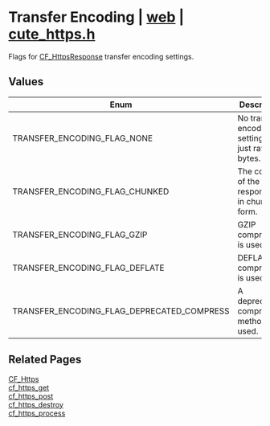 # Transfer Encoding | [web](https://github.com/RandyGaul/cute_framework/blob/master/docs/web/README.md) | [cute_https.h](https://github.com/RandyGaul/cute_framework/blob/master/include/cute_https.h)

Flags for [CF_HttpsResponse](https://github.com/RandyGaul/cute_framework/blob/master/docs/web/cf_httpsresponse.md) transfer encoding settings.

## Values

Enum | Description
--- | ---
TRANSFER_ENCODING_FLAG_NONE | No transfer encoding settings -- just raw bytes.
TRANSFER_ENCODING_FLAG_CHUNKED | The content of the response is in chunked form.
TRANSFER_ENCODING_FLAG_GZIP | GZIP compression is used.
TRANSFER_ENCODING_FLAG_DEFLATE | DEFLATE compression is used.
TRANSFER_ENCODING_FLAG_DEPRECATED_COMPRESS | A deprecated compression method was used.

## Related Pages

[CF_Https](https://github.com/RandyGaul/cute_framework/blob/master/docs/web/cf_https.md)  
[cf_https_get](https://github.com/RandyGaul/cute_framework/blob/master/docs/web/cf_https_get.md)  
[cf_https_post](https://github.com/RandyGaul/cute_framework/blob/master/docs/web/cf_https_post.md)  
[cf_https_destroy](https://github.com/RandyGaul/cute_framework/blob/master/docs/web/cf_https_destroy.md)  
[cf_https_process](https://github.com/RandyGaul/cute_framework/blob/master/docs/web/cf_https_process.md)  
